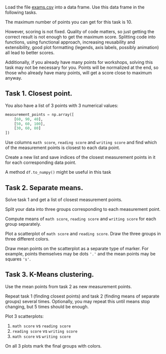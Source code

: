 Load the file [exams.csv](https://gist.githubusercontent.com/l8doku/17179b523dde077b67834ca1a78edebf/raw/b21350957dabde120c3aca3f08cd63073c7f1b3b/exams.csv) into a data frame. Use this data frame in the following tasks.

The maximum number of points you can get for this task is 10.

However, scoring is not fixed. Quality of code matters, so just getting the correct result is not enough to get the maximum score. Splitting code into functions, using functional approach, increasing reusability and extensibility, good plot formatting (legends, axis labels, possibly animation) all lead to better scores.

Additionally, if you already have many points for workshops, solving this task may not be necessary for you. Points will be normalized at the end, so those who already have many points, will get a score close to maximum anyway.

## Task 1. Closest point.

You also have a list of 3 points with 3 numerical values:

```python
measurement_points = np.array([
    [60, 90, 40],
    [50, 60, 100],
    [30, 60, 80]
])
```

Use columns `math score`, `reading score` and `writing score` and find which of the measurement points is closest to each data point.

Create a new list and save indices of the closest measurement points in it for each corresponding data point.

A method `df.to_numpy()` might be useful in this task


## Task 2. Separate means.

Solve task 1 and get a list of closest measurement points.

Split your data into three groups corresponding to each measurement point.

Compute means of `math score`, `reading score` and `writing score` for each group separately.

Plot a scatterplot of `math score` and `reading score`. Draw the three groups in three different colors.

Draw mean points on the scatterplot as a separate type of marker. For example, points themselves may be dots `'.'` and the mean points may be squares `'s'`.

## Task 3. K-Means clustering.

Use the mean points from task 2 as new measurement points.

Repeat task 1 (finding closest points) and task 2 (finding means of separate groups) several times. Optionally, you may repeat this until means stop changing, but 5 times should be enough.

Plot 3 scatterplots:
1. `math score` vs `reading score`
2. `reading score` vs `writing score`
3. `math score` vs `writing score`

On all 3 plots mark the final groups with colors.
